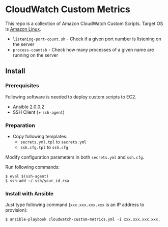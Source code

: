 # CloudWatch Custom Metrics

This repo is a collection of Amazon CloudWatch Custom Scripts. Target OS is [Amazon Linux](https://aws.amazon.com/amazon-linux-ami/).

* `listening-port-count.sh` - Check if a given port number is listening on the server
* `process-countsh` - Check how many processes of a given name are running on the server

## Install

### Prerequisites

Following software is needed to deploy custom scripts to EC2.

* Ansible 2.0.0.2
* SSH Client (+ `ssh-agent`)

### Preparation

* Copy following templates:
  * `secrets.yml.tpl` to `secrets.yml`
  * `ssh.cfg.tpl` to `ssh.cfg`

Modify configuration parameters in both `secrets.yml` and `ssh.cfg`.

Run following commands:

```
$ eval $(ssh-agent)
$ ssh-add ~/.ssh/your_id_rsa
```

### Install with Ansible

Just type following command (`xxx.xxx.xxx.xxx` is an IP address to provision):

```
$ ansible-playbook cloudwatch-custom-metrics.yml -i xxx.xxx.xxx.xxx,
```
